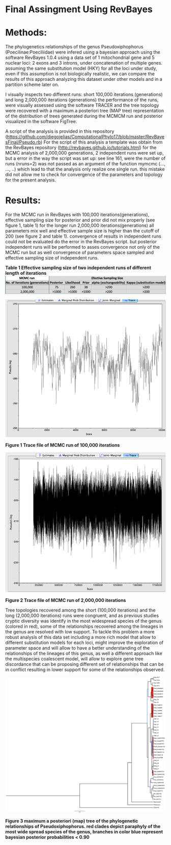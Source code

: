 Final Assingment Using RevBayes
===============================


Methods: 
========
The phylogenetics relationships of the genus Pseudoxiphophorus (Poecilinae:Poeciliidae) were infered using a bayesian approach 
using the software RevBayes 1.0.4 using a data set of 1 mitochondrial gene and 5 nuclear loci: 2 exons
and 3 introns, under concatenation of multiple genes. assuming the same substitution model (HKY) for all 
the loci under study, even if this assumption is not biologically realistic, we can compare the results of this approach analyzing this dataset
under other models and in a partition scheme later on. 

I visually inspects two different runs: short 100,000 iterations (generations) and long 2,000,000 iterations (generations) 
the performance of the runs, were visually assessed using the software TRACER and the tree topology were recovered with a maximum a posteriori tree (MAP tree)
representation of the distribution of trees generated during the MCMCM run and posterior visualized in the software FigTree. 

A script of the analysis is provided in this repository (https://github.com/diegojelias/ComputationalPhylo17/blob/master/RevBayesFinal/Pseudo.rb)
For the script of this analysis a template was obtain from the RevBayes repository (http://revbayes.github.io/tutorials.html)
for the MCMC analysis of 2,000,000 generations, 2 independent runs were set up, but a error in the way the script was set up: 
see line 161, were the number of runs (nruns=2) was not passed as an argument of the function mymcmc (..., ..., ..) which lead to that the analysis 
only realize one single run. this mistake did not allow me to check for convergence of the parameters and topology for the present analysis.   
 
 
Results: 
=========
For the MCMC run in RevBayes with 100,000 iterations(generations), effective sampling size for posterior and prior did not mix properly (see figure 1, table 1) 
for the longer run 2,000,000 iterations(generations) all parameters mix well and effective sample size is higher than the cutoff of 200 (see figure 2 and table 1). convergence of results  in independent runs could not be evaluated do the 
error in the RevBayes script. but posterior independent runs will be performed to asses convergence not only of the MCMC run but as well convergence of parameters space sampled and effective sampling size 
of independent runs. 

**Table 1 Effective sampling size of two independent runs of different length of iterations**
![example image](ESS.png)



![example image](Trace1.png)

**Figure 1 Trace file of MCMC run of 100,000 iterations**


![example image](Trace2.png)

**Figure 2 Trace file of MCMC run of 2,000,000 iterations**


Tree topologies recovered among the short (100,000 iterations) and the long (2,000,000 iterations) runs were congruent, and as previous studies cryptic diversity was identify in the most widespread species of the genus
(colored in red), some of the relationships recovered among the lineages in the genus are resolved with low support. To tackle this problem a more robust analysis of this data set including a more rich model that allow to different 
substitution models for each loci, might improve the exploration of parameter space and will allow to have a better understanding of the relationships of the lineages of this genus, as well a different approach like the multispecies coalescent
model, will allow to explore gene tree discordance that can be proposing different set of relationships that can be in conflict resulting in lower support for some of the relationships observed. 


![example image](Final.png)

**Figure 3 maximum a posteriori (map) tree of the phylogenetic relationships of Pseudoxiphophorus. red clades depict paraphyly of the most wide spread species of the genus, branches in color blue represent bayesian posterior probabilities
< 0.90**
 

